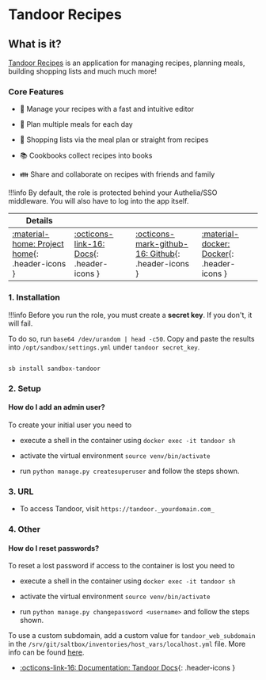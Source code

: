 # Tandoor Recipes

## What is it?

[Tandoor Recipes](https://github.com/TandoorRecipes/recipes)  is an application for managing recipes, planning meals, building shopping lists and much much more!

### Core Features

- 🥗 Manage your recipes with a fast and intuitive editor

- 📆 Plan multiple meals for each day

- 🛒 Shopping lists via the meal plan or straight from recipes

- 📚 Cookbooks collect recipes into books

- 👪 Share and collaborate on recipes with friends and family

!!!info
    By default, the role is protected behind your Authelia/SSO middleware. You will also have to log into the app itself.

| Details     |             |             |             |
|-------------|-------------|-------------|-------------|
| [:material-home: Project home](https://github.com/TandoorRecipes/recipes){: .header-icons } | [:octicons-link-16: Docs](https://docs.tandoor.dev/){: .header-icons } | [:octicons-mark-github-16: Github](https://github.com/TandoorRecipes/recipes){: .header-icons } | [:material-docker: Docker](https://hub.docker.com/r/vabene1111/recipes){: .header-icons }|

### 1. Installation

!!!info
    Before you run the role, you must create a **secret key**. If you don't, it will fail.

To do so, run `base64 /dev/urandom | head -c50`. Copy and paste the results into `/opt/sandbox/settings.yml` under `tandoor secret_key`.

``` shell

sb install sandbox-tandoor

```

### 2. Setup

#### How do I add an admin user?

To create your initial user you need to

- execute a shell in the container using `docker exec -it tandoor sh`

- activate the virtual environment `source venv/bin/activate`

- run `python manage.py createsuperuser` and follow the steps shown.

### 3. URL

- To access Tandoor, visit `https://tandoor._yourdomain.com_`

### 4. Other

#### How do I reset passwords?

To reset a lost password if access to the container is lost you need to

- execute a shell in the container using `docker exec -it tandoor sh`

- activate the virtual environment `source venv/bin/activate`

- run `python manage.py changepassword <username>` and follow the steps shown.

To use a custom subdomain, add a custom value for `tandoor_web_subdomain` in the `/srv/git/saltbox/inventories/host_vars/localhost.yml` file. More info can be found [here](../../saltbox/inventory/index.md).

- [:octicons-link-16: Documentation: Tandoor Docs](https://docs.tandoor.dev/){: .header-icons }
